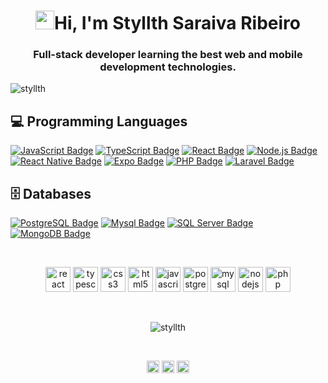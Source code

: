 <h1 align="center"><img src="https://raw.githubusercontent.com/kaueMarques/kaueMarques/master/hi.gif" width="30px"/>Hi, I'm Styllth Saraiva Ribeiro</h1>

<h3 align="center">Full-stack developer learning the best web and mobile development technologies.</h3>
<p align="left"> <img src="https://komarev.com/ghpvc/?username=styllth" alt="styllth" /> </p>

## :computer: Programming Languages

<a href="https://www.javascript.com/"> ![JavaScript Badge](https://img.shields.io/badge/-JavaScript-black?style=flat&logo=javascript&logoColor=yellow)</a>
<a href="https://www.typescriptlang.org/"> ![TypeScript Badge](https://img.shields.io/badge/-TypeScript-black?style=flat&logo=typescript&logoColor=blue)</a>
<a href="https://pt-br.reactjs.org//"> ![React Badge](https://img.shields.io/badge/-React-black?style=black&logo=react&logoColor=61DAFB)<a/>
<a href="https://nodejs.org/en/">![Node.js Badge](https://img.shields.io/badge/-Node.js-black?style=flat&logo=node.js&logoColor=green)<a/>
<a href="https://reactnative.dev///"> ![React Native Badge](https://img.shields.io/badge/-React_Native-black?&style=flat&logo=react&logoColor=61DAFB)<a/>
<a href="https://expo.io/"> ![Expo Badge](https://img.shields.io/badge/-Expo-black?&style=flat&logo=expo&logoColor=4C35E3)<a/>
<a href="https://www.php.net"> ![PHP Badge](https://img.shields.io/badge/-PHP-black?style=flat&logo=php&logoColor=blue)</a>
<a href="https://www.laravel.com"> ![Laravel Badge](https://img.shields.io/badge/-Laravel-black?style=black&logo=laravel&logoColor=red)</a>

## 🗄️ Databases

<a href="https://www.postgresql.org/"> ![PostgreSQL Badge](https://img.shields.io/badge/-PostgresQL-blue?style=flat&logo=postgresql&logoColor=white)<a/>
<a href="https://www.mysql.com/"> ![Mysql Badge](https://img.shields.io/badge/-MySql-blue?style=flat&logo=oracle&logoColor=white)<a/>
<a href="https://www.microsoft.com/pt-br/sql-server/sql-server-2019"> ![SQL Server Badge](https://img.shields.io/badge/-Microsoft_SQL_Server-blue?style=flat&logo=microsoft&logoColor=white)<a/>
<a href="https://www.mongodb.com/"> ![MongoDB Badge](https://img.shields.io/badge/-MongoDB-blue?style=flat&logo=mongodb&logoColor=white)<a/>
  
<br />

<p align="center">
<img src="https://konpa.github.io/devicon/devicon.git/icons/react/react-original-wordmark.svg" alt="react" width="40" height="40"/>
<img src="https://konpa.github.io/devicon/devicon.git/icons/typescript/typescript-original.svg" alt="typescript" width="40" height="40"/>
<img src="https://konpa.github.io/devicon/devicon.git/icons/css3/css3-original-wordmark.svg" alt="css3" width="40" height="40"/>
<img src="https://konpa.github.io/devicon/devicon.git/icons/html5/html5-original-wordmark.svg" alt="html5" width="40" height="40"/>
<img src="https://konpa.github.io/devicon/devicon.git/icons/javascript/javascript-original.svg" alt="javascript" width="40" height="40"/>
<img src="https://konpa.github.io/devicon/devicon.git/icons/postgresql/postgresql-original-wordmark.svg" alt="postgresql" width="40" height="40"/>
<img src="https://konpa.github.io/devicon/devicon.git/icons/mysql/mysql-original-wordmark.svg" alt="mysql" width="40" height="40"/>
<img src="https://konpa.github.io/devicon/devicon.git/icons/nodejs/nodejs-original-wordmark.svg" alt="nodejs" width="40" height="40"/>
<img src="https://konpa.github.io/devicon/devicon.git/icons/php/php-original.svg" alt="php" width="40" height="40"/>
</p>

<br />

<p align="center">
  <img src="https://github-readme-stats.vercel.app/api?username=styllth&theme=gruvbox&show_icons=true" alt="styllth" />
</p>

<br />

<p align="center">
  <a href="https://linkedin.com/in/styllth" target="blank"><img align="center" src="https://cdn.jsdelivr.net/npm/simple-icons@3.0.1/icons/linkedin.svg" alt="styllth" height="20" width="20" /></a>
  <a href="https://fb.com/styllth" target="blank"><img align="center" src="https://cdn.jsdelivr.net/npm/simple-icons@3.0.1/icons/facebook.svg" alt="styllth" height="20" width="20" /></a>
  <a href="https://instagram.com/styllth" target="blank"><img align="center" src="https://cdn.jsdelivr.net/npm/simple-icons@3.0.1/icons/instagram.svg" alt="styllth" height="20" width="20" /></a>
</p>
